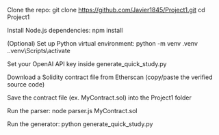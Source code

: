 Clone the repo:
git clone https://github.com/Javier1845/Project1.git
cd Project1

Install Node.js dependencies:
npm install

(Optional) Set up Python virtual environment:
python -m venv .venv
.\.venv\Scripts\activate

Set your OpenAI API key inside generate_quick_study.py

Download a Solidity contract file from Etherscan (copy/paste the verified source code)

Save the contract file (ex. MyContract.sol) into the Project1 folder

Run the parser:
node parser.js MyContract.sol

Run the generator:
python generate_quick_study.py
